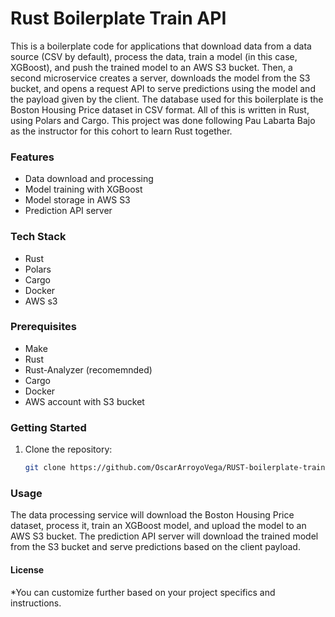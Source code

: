 # Rust Boilerplate Train API

This is a boilerplate code for applications that download data from a data source (CSV by default), process the data, train a model (in this case, XGBoost), and push the trained model to an AWS S3 bucket. Then, a second microservice creates a server, downloads the model from the S3 bucket, and opens a request API to serve predictions using the model and the payload given by the client. 
The database used for this boilerplate is the Boston Housing Price dataset in CSV format. All of this is written in Rust, using Polars and Cargo.
This project was done following Pau Labarta Bajo as the instructor for this cohort to learn Rust together.

### Features
- Data download and processing
- Model training with XGBoost
- Model storage in AWS S3
- Prediction API server

### Tech Stack
- Rust
- Polars
- Cargo
- Docker
- AWS s3

### Prerequisites
- Make
- Rust
- Rust-Analyzer (recomemnded)
- Cargo
- Docker
- AWS account with S3 bucket

### Getting Started
1. Clone the repository:
   ```sh
   git clone https://github.com/OscarArroyoVega/RUST-boilerplate-train-API.git
   ```
   
### Usage
The data processing service will download the Boston Housing Price dataset, process it, train an XGBoost model, and upload the model to an AWS S3 bucket.
The prediction API server will download the trained model from the S3 bucket and serve predictions based on the client payload.

#### License
*You can customize further based on your project specifics and instructions.
